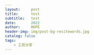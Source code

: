 ```yaml
---
layout:     post
title:      test
subtitle:   test
date:       2022
author:     HOPE
header-img: img/post-bg-recitewords.jpg
catalog: false
tags:
    - 工具分享
---
```

